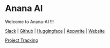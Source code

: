 
# Anana AI

Welcome to Anana-AI !!!


[Slack](http://ananacare.slack.com/) | [Github](https://github.com/AnanaAI) | [Huggingface](https://huggingface.co/Anana-AI) | [Appwrite](https://cloud.appwrite.io/console/project-fra-anana/overview/platforms) | [Website](https://ananacare.com)

[Project Tracking](https://github.com/orgs/AnanaAI/projects/1)
